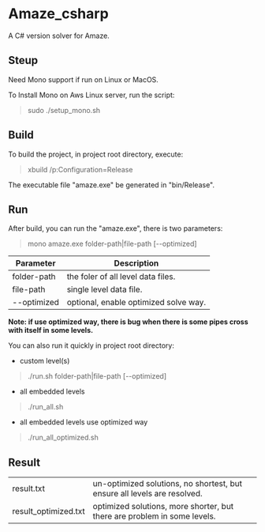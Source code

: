 # Amaze_csharp

A C# version solver for Amaze.

## Steup

Need Mono support if run on Linux or MacOS.

To Install Mono on Aws Linux server, run the script:

> sudo ./setup_mono.sh

## Build

To build the project, in project root directory, execute:

> xbuild /p:Configuration=Release

The executable file "amaze.exe" be generated in "bin/Release".

## Run

After build, you can run the "amaze.exe", there is two parameters:

> mono amaze.exe folder-path|file-path [--optimized]

|Parameter|Description|
|--|--|
|folder-path|the foler of all level data files.|
|file-path|single level data file.|
|--optimized|optional, enable optimized solve way.|

**Note: if use optimized way, there is bug when there is some pipes cross with itself in some levels.**

You can also run it quickly in project root directory:

* custom level(s)

> ./run.sh folder-path|file-path [--optimized]

* all embedded levels

> ./run_all.sh

* all embedded levels use optimized way

> ./run_all_optimized.sh

## Result

|||
|--|--|
|result.txt|un-optimized solutions, no shortest, but ensure all levels are resolved.|
|result_optimized.txt|optimized solutions, more shorter, but there are problem in some levels.|

